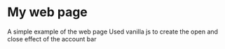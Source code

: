 # My web page
 A simple example of the web page
 Used vanilla js to create the open and close effect of the account bar
